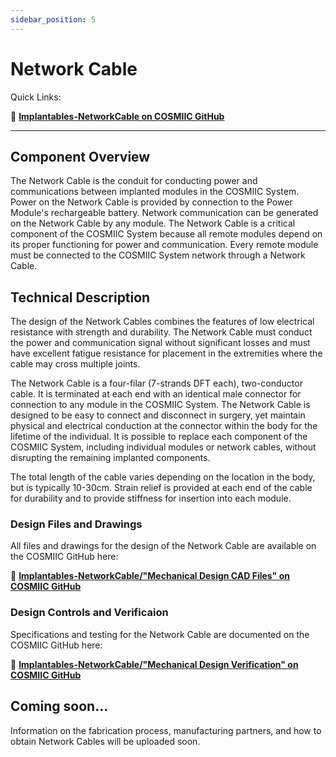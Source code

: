 ```yaml
---
sidebar_position: 5
---
```


# Network Cable

Quick Links: 

:link: **[Implantables-NetworkCable on COSMIIC GitHub](https://github.com/COSMIIC-Inc/Implantables-NetworkCable)**

---

## Component Overview

The Network Cable is the conduit for conducting power and communications between implanted modules in the COSMIIC System. Power on the Network Cable is provided by connection to the Power Module's rechargeable battery. Network communication can be generated on the  Network Cable by any module. The Network Cable is a critical component of the COSMIIC System because all remote modules depend on its proper functioning for power and communication. Every remote module must be connected to the COSMIIC System network through a Network Cable.

## Technical Description
The design of the Network Cables combines the features of low electrical resistance with strength and durability. The Network Cable must conduct the power and communication signal without significant losses and must have excellent fatigue resistance for placement in the extremities where the cable may cross multiple joints.

The Network Cable is a four-filar (7-strands DFT each), two-conductor cable. It is terminated at each end with an identical male connector for connection to any module in the COSMIIC System. The Network Cable is designed to be easy to connect and disconnect in surgery, yet maintain physical and electrical conduction at the connector within the body for the lifetime of the individual. It is possible to replace each component of the COSMIIC System, including individual modules or network cables, without disrupting the remaining implanted components.  

The total length of the cable varies depending on the location in the body, but is typically 10-30cm. Strain relief is provided at each end of the cable for durability and to provide stiffness for insertion into each module.

### Design Files and Drawings
All files and drawings for the design of the Network Cable are available on the COSMIIC GitHub here:

:link: **[Implantables-NetworkCable/"Mechanical Design CAD Files" on COSMIIC GitHub](https://github.com/COSMIIC-Inc/Implantables-NetworkCable/tree/main/Mechanical%20Design%20CAD%20Files)**

### Design Controls and Verificaion
Specifications and testing for the Network Cable are documented on the COSMIIC GitHub here:

:link: **[Implantables-NetworkCable/"Mechanical Design Verification" on COSMIIC GitHub](https://github.com/COSMIIC-Inc/Implantables-NetworkCable/tree/main/Mechanical%20Design%20Verification)**

## Coming soon...
Information on the fabrication process, manufacturing partners, and how to obtain Network Cables will be uploaded soon.
